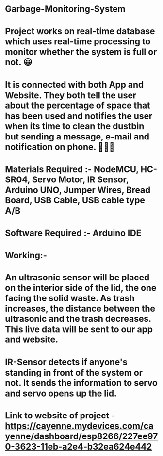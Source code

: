 # Garbage-Monitoring-System

# Project works on real-time database which uses real-time processing to monitor whether the system is full or not. 😀
# It is connected with both App and Website. They both tell the user about the percentage of space that has been used and notifies the user when its time to clean the dustbin but sending a message, e-mail and  notification on phone. 📱👩‍💻
# Materials Required :- NodeMCU, HC-SR04, Servo Motor, IR Sensor, Arduino UNO, Jumper Wires, Bread Board, USB Cable, USB cable type A/B
# Software Required :- Arduino IDE
# Working:-
# An ultrasonic sensor will be placed on the interior side of the lid, the one facing the solid waste. As trash increases, the distance between the ultrasonic and the trash decreases. This live data will be sent to our app and website.
# IR-Sensor detects if anyone's standing in front of the system or not. It sends the information to servo and servo opens up the lid.
# Link to website of project - https://cayenne.mydevices.com/cayenne/dashboard/esp8266/227ee970-3623-11eb-a2e4-b32ea624e442
